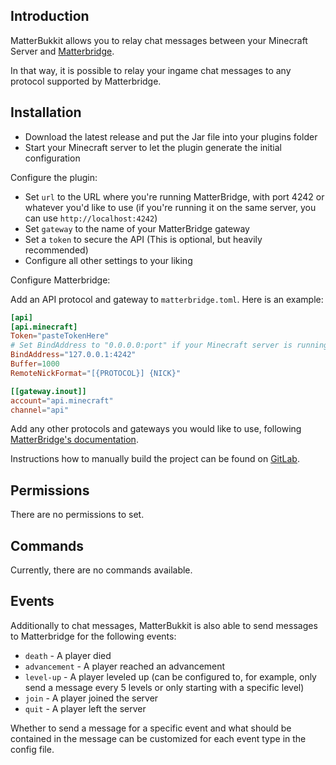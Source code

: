 ## Introduction

MatterBukkit allows you to relay chat messages between your Minecraft Server and [Matterbridge](https://github.com/42wim/matterbridge).

In that way, it is possible to relay your ingame chat messages to any protocol supported by Matterbridge.

## Installation

* Download the latest release and put the Jar file into your plugins folder
* Start your Minecraft server to let the plugin generate the initial configuration

Configure the plugin:

* Set `url` to the URL where you're running MatterBridge, with port 4242 or whatever you'd like to use (if you're running it on the same server, you can use `http://localhost:4242`)
* Set `gateway` to the name of your MatterBridge gateway
* Set a `token` to secure the API (This is optional, but heavily recommended)
* Configure all other settings to your liking

Configure Matterbridge:

Add an API protocol and gateway to `matterbridge.toml`. Here is an example:

```toml
[api]
[api.minecraft]
Token="pasteTokenHere"
# Set BindAddress to "0.0.0.0:port" if your Minecraft server is running on a different server, and you're not using a reverse proxy
BindAddress="127.0.0.1:4242"
Buffer=1000
RemoteNickFormat="[{PROTOCOL}] {NICK}"

[[gateway.inout]]
account="api.minecraft"
channel="api"
```

Add any other protocols and gateways you would like to use, following [MatterBridge's documentation](https://github.com/42wim/matterbridge/wiki/How-to-create-your-config).

Instructions how to manually build the project can be found on [GitLab](https://gitlab.com/Programie/MatterBukkit).

## Permissions

There are no permissions to set.

## Commands

Currently, there are no commands available.

## Events

Additionally to chat messages, MatterBukkit is also able to send messages to Matterbridge for the following events:

* `death` - A player died
* `advancement` - A player reached an advancement
* `level-up` - A player leveled up (can be configured to, for example, only send a message every 5 levels or only starting with a specific level)
* `join` - A player joined the server
* `quit` - A player left the server

Whether to send a message for a specific event and what should be contained in the message can be customized for each event type in the config file.
